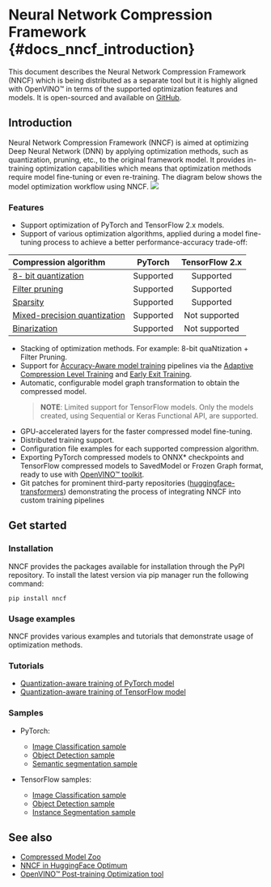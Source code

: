 # Neural Network Compression Framework {#docs_nncf_introduction}
This document describes the Neural Network Compression Framework (NNCF) which is being distributed as a separate tool but it is highly aligned with OpenVINO&trade; in terms of the supported optimization features and models. It is open-sourced and available on [GitHub](https://github.com/openvinotoolkit/nncf).

## Introduction
 Neural Network Compression Framework (NNCF) is aimed at optimizing Deep Neural Network (DNN) by applying optimization methods, such as quantization, pruning, etc., to the original framework model. It provides in-training optimization capabilities which means that optimization methods require model fine-tuning or even re-training. The diagram below shows the model optimization workflow using NNCF.
 ![](../img/nncf_workflow.png)

 ### Features
 - Support optimization of PyTorch and TensorFlow 2.x models.
 - Support of various optimization algorithms, applied during a model fine-tuning process to achieve a better performance-accuracy trade-off:
  
  |Compression algorithm|PyTorch|TensorFlow 2.x|
  | :--- | :---: | :---: |
  |[8- bit quantization](https://github.com/openvinotoolkit/nncf/blob/develop/docs/compression_algorithms/Quantization.md) | Supported | Supported |
  |[Filter pruning](https://github.com/openvinotoolkit/nncf/blob/develop/docs/compression_algorithms/Pruning.md) | Supported | Supported |
  |[Sparsity](https://github.com/openvinotoolkit/nncf/blob/develop/docs/compression_algorithms/Sparsity.md) | Supported | Supported |
  |[Mixed-precision quantization](https://github.com/openvinotoolkit/nncf/blob/develop/docs/compression_algorithms/Quantization.md#mixed_precision_quantization) | Supported | Not supported |
  |[Binarization](https://github.com/openvinotoolkit/nncf/blob/develop/docs/compression_algorithms/Binarization.md) | Supported | Not supported |
  
 

- Stacking of optimization methods. For example: 8-bit quaNtization + Filter Pruning.
- Support for [Accuracy-Aware model training](https://github.com/openvinotoolkit/nncf/blob/develop/docs/Usage.md#accuracy-aware-model-training) pipelines via the [Adaptive Compression Level Training](https://github.com/openvinotoolkit/nncf/tree/develop/docs/accuracy_aware_model_training/AdaptiveCompressionLevelTraining.md) and [Early Exit Training](https://github.com/openvinotoolkit/nncf/tree/develop/docs/accuracy_aware_model_training/EarlyExitTrainig.md).
- Automatic, configurable model graph transformation to obtain the compressed model.
  > **NOTE**: Limited support for TensorFlow models. Only the models created, using Sequential or Keras Functional API, are supported.
- GPU-accelerated layers for the faster compressed model fine-tuning.
- Distributed training support.
- Configuration file examples for each supported compression algorithm.
- Exporting PyTorch compressed models to ONNX\* checkpoints and TensorFlow compressed models to SavedModel or Frozen Graph format, ready to use with [OpenVINO&trade; toolkit](https://github.com/openvinotoolkit/).
- Git patches for prominent third-party repositories ([huggingface-transformers](https://github.com/huggingface/transformers)) demonstrating the process of integrating NNCF into custom training pipelines

## Get started
### Installation
NNCF provides the packages available for installation through the PyPI repository. To install the latest version via pip manager run the following command:
```
pip install nncf
```

### Usage examples
NNCF provides various examples and tutorials that demonstrate usage of optimization methods.

### Tutorials
- [Quantization-aware training of PyTorch model](https://github.com/openvinotoolkit/openvino_notebooks/tree/main/notebooks/302-pytorch-quantization-aware-training)
- [Quantization-aware training of TensorFlow model](https://github.com/openvinotoolkit/openvino_notebooks/tree/main/notebooks/305-tensorflow-quantization-aware-training)

### Samples
- PyTorch: 
  - [Image Classification sample](https://github.com/openvinotoolkit/nncf/blob/develop/examples/torch/classification/README.md)
  - [Object Detection sample](https://github.com/openvinotoolkit/nncf/blob/develop/examples/torch/object_detection/README.md)
  - [Semantic segmentation sample](https://github.com/openvinotoolkit/nncf/blob/develop/examples/torch/semantic_segmentation/README.md)

- TensorFlow samples:
  - [Image Classification sample](https://github.com/openvinotoolkit/nncf/blob/develop/examples/tensorflow/classification/README.md)
  - [Object Detection sample](https://github.com/openvinotoolkit/nncf/blob/develop/examples/tensorflow/object_detection/README.md)
  - [Instance Segmentation sample](https://github.com/openvinotoolkit/nncf/blob/develop/examples/tensorflow/segmentation/README.md)


## See also
- [Compressed Model Zoo](https://github.com/openvinotoolkit/nncf#nncf-compressed-model-zoo)
- [NNCF in HuggingFace Optimum](https://github.com/openvinotoolkit/openvino_contrib/tree/master/modules/optimum)
- [OpenVINO&trade; Post-training Optimization tool](../../tools/pot/README.md)

